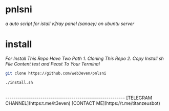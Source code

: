 # pnlsni
_a auto script for istall *v2ray panel* (sanaey) on ubuntu server_

# install
_For Install This Repo Have Two Path_
*1. Cloning This Repo*
*2. Copy Install.sh File Content text and Peast To Your Terminal*
```sh
git clone https://github.com/web3even/pnlsni

./install.sh
```
</br>
----------------------------------------------------------
[TELEGRAM CHANNEL](https:t.me/it3even)
[CONTACT ME](https://t.me/titanzeusbot)
